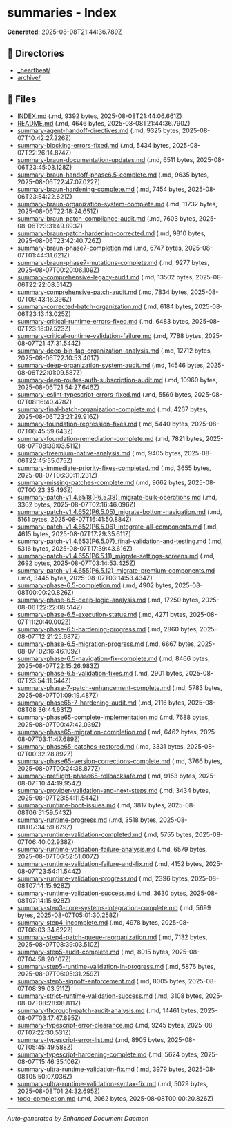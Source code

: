 # summaries - Index

**Generated**: 2025-08-08T21:44:36.789Z

## 📁 Directories

- [_heartbeat/](./_heartbeat/)
- [archive/](./archive/)

## 📄 Files

- [INDEX.md](./INDEX.md) (.md, 9392 bytes, 2025-08-08T21:44:06.661Z)
- [README.md](./README.md) (.md, 4646 bytes, 2025-08-08T21:44:36.790Z)
- [summary-agent-handoff-directives.md](./summary-agent-handoff-directives.md) (.md, 9325 bytes, 2025-08-07T10:42:27.226Z)
- [summary-blocking-errors-fixed.md](./summary-blocking-errors-fixed.md) (.md, 5434 bytes, 2025-08-07T22:26:14.874Z)
- [summary-braun-documentation-updates.md](./summary-braun-documentation-updates.md) (.md, 6511 bytes, 2025-08-06T23:45:03.128Z)
- [summary-braun-handoff-phase6.5-complete.md](./summary-braun-handoff-phase6.5-complete.md) (.md, 9635 bytes, 2025-08-06T22:47:07.022Z)
- [summary-braun-hardening-complete.md](./summary-braun-hardening-complete.md) (.md, 7454 bytes, 2025-08-06T23:54:22.621Z)
- [summary-braun-organization-system-complete.md](./summary-braun-organization-system-complete.md) (.md, 11732 bytes, 2025-08-06T22:18:24.651Z)
- [summary-braun-patch-compliance-audit.md](./summary-braun-patch-compliance-audit.md) (.md, 7603 bytes, 2025-08-06T23:31:49.893Z)
- [summary-braun-patch-hardening-corrected.md](./summary-braun-patch-hardening-corrected.md) (.md, 9810 bytes, 2025-08-06T23:42:40.726Z)
- [summary-braun-phase7-completion.md](./summary-braun-phase7-completion.md) (.md, 6747 bytes, 2025-08-07T01:44:31.621Z)
- [summary-braun-phase7-mutations-complete.md](./summary-braun-phase7-mutations-complete.md) (.md, 9277 bytes, 2025-08-07T00:20:06.109Z)
- [summary-comprehensive-legacy-audit.md](./summary-comprehensive-legacy-audit.md) (.md, 13502 bytes, 2025-08-06T22:22:08.514Z)
- [summary-comprehensive-patch-audit.md](./summary-comprehensive-patch-audit.md) (.md, 7834 bytes, 2025-08-07T09:43:16.396Z)
- [summary-corrected-batch-organization.md](./summary-corrected-batch-organization.md) (.md, 6184 bytes, 2025-08-06T23:13:13.025Z)
- [summary-critical-runtime-errors-fixed.md](./summary-critical-runtime-errors-fixed.md) (.md, 6483 bytes, 2025-08-07T23:18:07.523Z)
- [summary-critical-runtime-validation-failure.md](./summary-critical-runtime-validation-failure.md) (.md, 7788 bytes, 2025-08-07T21:47:31.544Z)
- [summary-deep-bin-tag-organization-analysis.md](./summary-deep-bin-tag-organization-analysis.md) (.md, 12712 bytes, 2025-08-06T22:10:53.401Z)
- [summary-deep-organization-system-audit.md](./summary-deep-organization-system-audit.md) (.md, 14546 bytes, 2025-08-06T22:01:09.587Z)
- [summary-deep-routes-auth-subscription-audit.md](./summary-deep-routes-auth-subscription-audit.md) (.md, 10960 bytes, 2025-08-06T21:54:27.646Z)
- [summary-eslint-typescript-errors-fixed.md](./summary-eslint-typescript-errors-fixed.md) (.md, 5569 bytes, 2025-08-07T08:16:40.478Z)
- [summary-final-batch-organization-complete.md](./summary-final-batch-organization-complete.md) (.md, 4267 bytes, 2025-08-06T23:21:29.916Z)
- [summary-foundation-regression-fixes.md](./summary-foundation-regression-fixes.md) (.md, 5440 bytes, 2025-08-07T06:45:59.643Z)
- [summary-foundation-remediation-complete.md](./summary-foundation-remediation-complete.md) (.md, 7821 bytes, 2025-08-07T08:39:03.511Z)
- [summary-freemium-native-analysis.md](./summary-freemium-native-analysis.md) (.md, 9405 bytes, 2025-08-06T22:45:55.075Z)
- [summary-immediate-priority-fixes-completed.md](./summary-immediate-priority-fixes-completed.md) (.md, 3655 bytes, 2025-08-07T06:30:11.231Z)
- [summary-missing-patches-complete.md](./summary-missing-patches-complete.md) (.md, 9662 bytes, 2025-08-07T00:23:35.493Z)
- [summary-patch-v1.4.6518(P6.5.38)_migrate-bulk-operations.md](./summary-patch-v1.4.6518(P6.5.38)_migrate-bulk-operations.md) (.md, 3362 bytes, 2025-08-07T02:16:46.096Z)
- [summary-patch-v1.4.652(P6.5.05)_migrate-bottom-navigation.md](./summary-patch-v1.4.652(P6.5.05)_migrate-bottom-navigation.md) (.md, 5161 bytes, 2025-08-07T16:41:50.884Z)
- [summary-patch-v1.4.652(P6.5.06)_integrate-all-components.md](./summary-patch-v1.4.652(P6.5.06)_integrate-all-components.md) (.md, 4615 bytes, 2025-08-07T17:29:35.611Z)
- [summary-patch-v1.4.653(P6.5.07)_final-validation-and-testing.md](./summary-patch-v1.4.653(P6.5.07)_final-validation-and-testing.md) (.md, 5316 bytes, 2025-08-07T17:39:43.616Z)
- [summary-patch-v1.4.655(P6.5.11)_migrate-settings-screens.md](./summary-patch-v1.4.655(P6.5.11)_migrate-settings-screens.md) (.md, 2692 bytes, 2025-08-07T03:14:53.425Z)
- [summary-patch-v1.4.655(P6.5.12)_migrate-premium-components.md](./summary-patch-v1.4.655(P6.5.12)_migrate-premium-components.md) (.md, 3445 bytes, 2025-08-07T03:14:53.434Z)
- [summary-phase-6.5-completion.md](./summary-phase-6.5-completion.md) (.md, 4902 bytes, 2025-08-08T00:00:20.826Z)
- [summary-phase-6.5-deep-logic-analysis.md](./summary-phase-6.5-deep-logic-analysis.md) (.md, 17250 bytes, 2025-08-06T22:22:08.514Z)
- [summary-phase-6.5-execution-status.md](./summary-phase-6.5-execution-status.md) (.md, 4271 bytes, 2025-08-07T11:20:40.002Z)
- [summary-phase-6.5-hardening-progress.md](./summary-phase-6.5-hardening-progress.md) (.md, 2860 bytes, 2025-08-07T12:21:25.687Z)
- [summary-phase-6.5-migration-progress.md](./summary-phase-6.5-migration-progress.md) (.md, 6667 bytes, 2025-08-07T02:16:46.109Z)
- [summary-phase-6.5-navigation-fix-complete.md](./summary-phase-6.5-navigation-fix-complete.md) (.md, 8466 bytes, 2025-08-07T22:15:26.983Z)
- [summary-phase-6.5-validation-fixes.md](./summary-phase-6.5-validation-fixes.md) (.md, 2901 bytes, 2025-08-07T23:54:11.544Z)
- [summary-phase-7-patch-enhancement-complete.md](./summary-phase-7-patch-enhancement-complete.md) (.md, 5783 bytes, 2025-08-07T01:09:19.487Z)
- [summary-phase65-7-hardening-audit.md](./summary-phase65-7-hardening-audit.md) (.md, 2116 bytes, 2025-08-08T08:36:44.631Z)
- [summary-phase65-complete-implementation.md](./summary-phase65-complete-implementation.md) (.md, 7688 bytes, 2025-08-07T00:47:42.039Z)
- [summary-phase65-migration-completion.md](./summary-phase65-migration-completion.md) (.md, 6462 bytes, 2025-08-07T03:11:47.689Z)
- [summary-phase65-patches-restored.md](./summary-phase65-patches-restored.md) (.md, 3331 bytes, 2025-08-07T00:32:28.892Z)
- [summary-phase65-version-corrections-complete.md](./summary-phase65-version-corrections-complete.md) (.md, 3766 bytes, 2025-08-07T00:24:38.877Z)
- [summary-preflight-phase65-rollbacksafe.md](./summary-preflight-phase65-rollbacksafe.md) (.md, 9153 bytes, 2025-08-07T10:44:19.954Z)
- [summary-provider-validation-and-next-steps.md](./summary-provider-validation-and-next-steps.md) (.md, 3434 bytes, 2025-08-07T23:54:11.544Z)
- [summary-runtime-boot-issues.md](./summary-runtime-boot-issues.md) (.md, 3817 bytes, 2025-08-08T06:51:59.543Z)
- [summary-runtime-progress.md](./summary-runtime-progress.md) (.md, 3518 bytes, 2025-08-08T07:34:59.679Z)
- [summary-runtime-validation-completed.md](./summary-runtime-validation-completed.md) (.md, 5755 bytes, 2025-08-07T06:40:02.938Z)
- [summary-runtime-validation-failure-analysis.md](./summary-runtime-validation-failure-analysis.md) (.md, 6579 bytes, 2025-08-07T06:52:51.007Z)
- [summary-runtime-validation-failure-and-fix.md](./summary-runtime-validation-failure-and-fix.md) (.md, 4152 bytes, 2025-08-07T23:54:11.544Z)
- [summary-runtime-validation-progress.md](./summary-runtime-validation-progress.md) (.md, 2396 bytes, 2025-08-08T07:14:15.928Z)
- [summary-runtime-validation-success.md](./summary-runtime-validation-success.md) (.md, 3630 bytes, 2025-08-08T07:14:15.928Z)
- [summary-step3-core-systems-integration-complete.md](./summary-step3-core-systems-integration-complete.md) (.md, 5699 bytes, 2025-08-07T05:01:30.258Z)
- [summary-step4-incomplete.md](./summary-step4-incomplete.md) (.md, 4978 bytes, 2025-08-07T06:03:34.622Z)
- [summary-step4-patch-queue-reorganization.md](./summary-step4-patch-queue-reorganization.md) (.md, 7132 bytes, 2025-08-07T08:39:03.510Z)
- [summary-step5-audit-complete.md](./summary-step5-audit-complete.md) (.md, 8015 bytes, 2025-08-07T04:58:20.107Z)
- [summary-step5-runtime-validation-in-progress.md](./summary-step5-runtime-validation-in-progress.md) (.md, 5876 bytes, 2025-08-07T06:05:31.259Z)
- [summary-step5-signoff-enforcement.md](./summary-step5-signoff-enforcement.md) (.md, 8005 bytes, 2025-08-07T08:39:03.511Z)
- [summary-strict-runtime-validation-success.md](./summary-strict-runtime-validation-success.md) (.md, 3108 bytes, 2025-08-07T08:28:08.811Z)
- [summary-thorough-patch-audit-analysis.md](./summary-thorough-patch-audit-analysis.md) (.md, 14461 bytes, 2025-08-07T03:17:47.895Z)
- [summary-typescript-error-clearance.md](./summary-typescript-error-clearance.md) (.md, 9245 bytes, 2025-08-07T07:22:30.531Z)
- [summary-typescript-error-list.md](./summary-typescript-error-list.md) (.md, 8905 bytes, 2025-08-07T05:45:49.588Z)
- [summary-typescript-hardening-complete.md](./summary-typescript-hardening-complete.md) (.md, 5624 bytes, 2025-08-07T15:46:35.106Z)
- [summary-ultra-runtime-validation-fix.md](./summary-ultra-runtime-validation-fix.md) (.md, 3979 bytes, 2025-08-08T05:50:07.036Z)
- [summary-ultra-runtime-validation-syntax-fix.md](./summary-ultra-runtime-validation-syntax-fix.md) (.md, 5029 bytes, 2025-08-08T01:24:32.695Z)
- [todo-completion.md](./todo-completion.md) (.md, 2062 bytes, 2025-08-08T00:00:20.826Z)

---

*Auto-generated by Enhanced Document Daemon*
